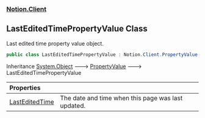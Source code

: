 ### [Notion.Client](Notion.Client.md 'Notion.Client')

## LastEditedTimePropertyValue Class

Last edited time property value object.

```csharp
public class LastEditedTimePropertyValue : Notion.Client.PropertyValue
```

Inheritance [System.Object](https://docs.microsoft.com/en-us/dotnet/api/System.Object 'System.Object') &#129106; [PropertyValue](Notion.Client.PropertyValue.md 'Notion.Client.PropertyValue') &#129106; LastEditedTimePropertyValue

| Properties | |
| :--- | :--- |
| [LastEditedTime](Notion.Client.LastEditedTimePropertyValue.LastEditedTime.md 'Notion.Client.LastEditedTimePropertyValue.LastEditedTime') | The date and time when this page was last updated. |
